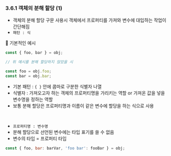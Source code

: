 ### 3.6.1 객체의 분해 할당 (1)

- 객체의 분해 할당 구문 사용시 객체에서 프로퍼티를 가져와 변수에 대입하는 작업이 간단해짐
- `패턴 : 식`

🔵 기본적인 예시

```js
const { foo, bar } = obj;

// 위 예시를 분해 할당하지 않았을 시

const foo = obj.foo;
const bar = obj.bar;
```

- 기본 패턴 : `{ }` 안에 콤마로 구분한 식별자 나열
- 식별자 : 가져오고자 하는 객체의 프로퍼티명을 가리키는 역할 or 가져온 값을 넣을 변수명을 정하는 역할
- 보통 분해 할당은 프로퍼티명과 이름이 같은 변수에 할당을 하는 식으로 사용

<br>

- `프로퍼티명 : 변수명`
- 분해 할당으로 선언된 변수에는 타입 표기를 쓸 수 없음
- 변수의 타입 = 프로퍼티 타입

```js
const { foo, bar: barVar, 'foo bar': fooBar } = obj;
```
